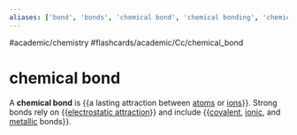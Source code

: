 ```yaml
---
aliases: ['bond', 'bonds', 'chemical bond', 'chemical bonding', 'chemical bonds',]
---
```


#academic/chemistry #flashcards/academic/Cc/chemical_bond

# chemical bond

A __chemical bond__ is {{a lasting attraction between [atoms](atom.md) or [ions](ion.md)}}. Strong bonds rely on {{[electrostatic attraction](Coulomb's%20law.md)}} and include {{[covalent](covalent%20bond.md), [ionic](ionic%20bond.md), and [metallic](metallic%20bond.md) bonds}}. <!--SR:!2023-03-31,4,270!2023-03-28,1,230!2023-03-31,4,270-->
